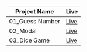 Project Name | Live
------------ | -------------
01_Guess Number  | <a href= "https://abhishek-guessno.netlify.app/">Live </a>
02_Modal | <a href="https://abhishek-12-modal.netlify.app/">Live </a>
03_Dice Game | <a href="https://abhishek-12-dice-game.netlify.app/">Live </a>
